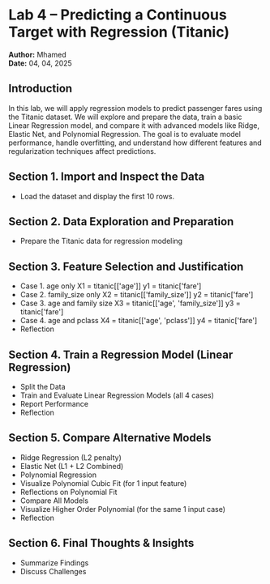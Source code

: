 # Lab 4 – Predicting a Continuous Target with Regression (Titanic)
**Author:** Mhamed  
**Date:** 04, 04, 2025 
 
## Introduction
In this lab, we will apply regression models to predict passenger fares using the Titanic dataset. We will explore and prepare the data, train a basic Linear Regression model, and compare it with advanced models like Ridge, Elastic Net, and Polynomial Regression. The goal is to evaluate model performance, handle overfitting, and understand how different features and regularization techniques affect predictions.

## Section 1. Import and Inspect the Data
   - Load the dataset and display the first 10 rows.

## Section 2. Data Exploration and Preparation
   - Prepare the Titanic data for regression modeling
   
## Section 3. Feature Selection and Justification
   - Case 1. age only
      X1 = titanic[['age']]
      y1 = titanic['fare']
   - Case 2. family_size only
      X2 = titanic[['family_size']]
      y2 = titanic['fare']
   - Case 3. age and family size
      X3 = titanic[['age', 'family_size']]
      y3 = titanic['fare']
   - Case 4. age and pclass
      X4 = titanic[['age', 'pclass']]
      y4 = titanic['fare']
   - Reflection
## Section 4. Train a Regression Model (Linear Regression)
   - Split the Data
   - Train and Evaluate Linear Regression Models (all 4 cases)
   - Report Performance
   - Reflection
## Section 5. Compare Alternative Models
   - Ridge Regression (L2 penalty)
   - Elastic Net (L1 + L2 Combined)
   - Polynomial Regression
   - Visualize Polynomial Cubic Fit (for 1 input feature)
   - Reflections on Polynomial Fit
   - Compare All Models
   - Visualize Higher Order Polynomial (for the same 1 input case)
   - Reflection
## Section 6. Final Thoughts & Insights
   - Summarize Findings
   - Discuss Challenges